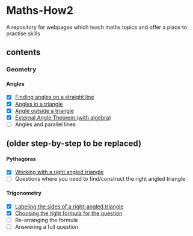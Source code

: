 # Maths-How2
A repository for webpages which teach maths topics and offer a place to practise skills

## contents
### Geometry
#### Angles
- [x] [Finding angles on a straight line](https://samir70.github.io/Maths-How2/Geometry/Angles/anglesOnAStr8Line.html)
- [x] [Angles in a triangle](https://samir70.github.io/Maths-How2/Geometry/Angles/anglesInATriangle.html)
- [x] [Angle outside a triangle](https://samir70.github.io/Maths-How2/Geometry/Angles/angleOutsideTriangle.html)
- [x] [External Angle Theorem (with algebra)](https://samir70.github.io/Maths-How2/Geometry/Angles/externalAngleAlgebra.html) 
- [ ] Angles and parallel lines
 
## (older step-by-step to be replaced)
#### Pythagoras
- [x] [Working with a right angled triangle](https://samir70.github.io/Maths-How2/Geometry/Pythagoras/PythagorasBasic.html)
- [ ] Questions where you need to find/construct the right angled triangle

#### Trigonometry
- [x] [Labeling the sides of a right-angled triangle](https://samir70.github.io/Maths-How2/Geometry/Trigonometry/LableSides.html)
- [x] [Choosing the right formula for the question](https://samir70.github.io/Maths-How2/Geometry/Trigonometry/SelectFunction.html)
- [ ] Re-arranging the formula
- [ ] Answering a full question
